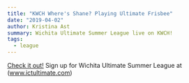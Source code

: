 ```yaml
---
title: "KWCH Where's Shane? Playing Ultimate Frisbee"
date: "2019-04-02"
author: Kristina Ast
summary: Wichita Ultimate Summer League live on KWCH!
tags:
  - league
---
```

[Check it out!](https://www.kwch.com/content/news/Wheres-Shane-Playing-Ultimate-Frisbee-507994791.html?fbclid=IwAR3YNUeOHJ9NF9ElgqEKAwlQxTUNFgQFj1M5InzmfZtAyugT9exHG60Lh9g) Sign up for Wichita Ultimate Summer League at (www.ictultimate.com) 

